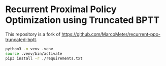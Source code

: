 # Recurrent Proximal Policy Optimization using Truncated BPTT

This repository is a fork of <https://github.com/MarcoMeter/recurrent-ppo-truncated-bptt>.

```bash
python3 -m venv .venv
source .venv/bin/activate
pip3 install -r ./requirements.txt
```
